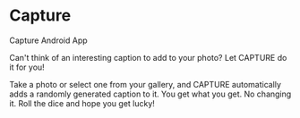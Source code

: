 # Capture
Capture Android App

Can't think of an interesting caption to add to your photo? Let CAPTURE do it for you!

Take a photo or select one from your gallery, and CAPTURE automatically adds a randomly generated caption to it. You get what you get. No changing it. Roll the dice and hope you get lucky!
